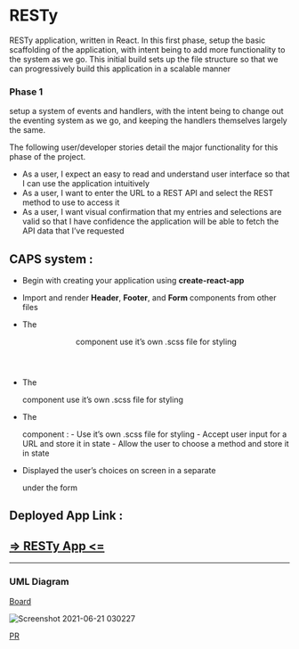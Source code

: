 

# RESTy

RESTy application, written in React. In this first phase, setup the basic scaffolding of the application, with intent being to add more functionality to the system as we go. This initial build sets up the file structure so that we can progressively build this application in a scalable manner


### Phase 1 
setup a system of events and handlers, with the intent being to change out the eventing system as we go, and keeping the handlers themselves largely the same. 


The following user/developer stories detail the major functionality for this phase of the project.

- As a user, I expect an easy to read and understand user interface so that I can use the application intuitively
- As a user, I want to enter the URL to a REST API and select the REST method to use to access it
- As a user, I want visual confirmation that my entries and selections are valid so that I have confidence the application will be able to fetch the API data that I’ve requested

## CAPS system :

- Begin with creating your application using **create-react-app**

- Import and render **Header**, **Footer**, and **Form** components from other files

- The **<Header>** component use it’s own .scss file for styling
- The **<Footer>** component use it’s own .scss file for styling
- The **<Form>** component :
        - Use it’s own .scss file for styling
        - Accept user input for a URL and store it in state
        - Allow the user to choose a method and store it in state

- Displayed the user’s choices on screen in a separate <section> under the form
  


## Deployed App Link :
  
  ## [ => RESTy App <= ](https://resty-app-wafa.herokuapp.com/)


***

### UML Diagram

[Board](https://lucid.app/lucidchart/8537cb90-1ae6-4a6b-a6a9-35643a0787ff/edit?viewport_loc=-613%2C-96%2C3241%2C1515%2C0_0&invitationId=inv_4668999e-00a7-4735-af96-67bdd9b550a0)

![Screenshot 2021-06-21 030227](https://user-images.githubusercontent.com/78326110/122692373-3e993c80-d23d-11eb-8f02-af24bc6ce83a.png)

                                                              
[PR](https://github.com/wafaankoush99/resty/pull/1)
                                                              

